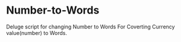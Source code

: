 # Number-to-Words
Deluge script for changing Number to Words
For Coverting Currency value(number) to Words.
